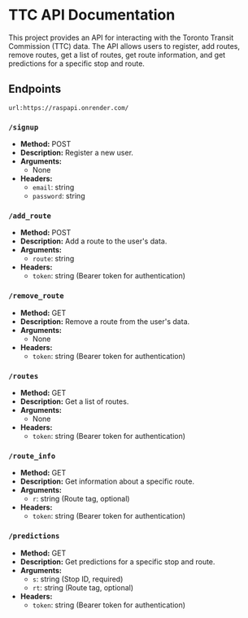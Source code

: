 # TTC API Documentation

This project provides an API for interacting with the Toronto Transit Commission (TTC) data. The API allows users to register, add routes, remove routes, get a list of routes, get route information, and get predictions for a specific stop and route.



## Endpoints

`url:https://raspapi.onrender.com/`

### `/signup`

- **Method:** POST
- **Description:** Register a new user.
- **Arguments:**
  - None
- **Headers:**
  - `email`: string
  - `password`: string

### `/add_route`

- **Method:** POST
- **Description:** Add a route to the user's data.
- **Arguments:**
  - `route`: string
- **Headers:**
  - `token`: string (Bearer token for authentication)

### `/remove_route`

- **Method:** GET
- **Description:** Remove a route from the user's data.
- **Arguments:**
  - None
- **Headers:**
  - `token`: string (Bearer token for authentication)

### `/routes`

- **Method:** GET
- **Description:** Get a list of routes.
- **Arguments:**
  - None
- **Headers:**
  - `token`: string (Bearer token for authentication)

### `/route_info`

- **Method:** GET
- **Description:** Get information about a specific route.
- **Arguments:**
  - `r`: string (Route tag, optional)
- **Headers:**
  - `token`: string (Bearer token for authentication)

### `/predictions`

- **Method:** GET
- **Description:** Get predictions for a specific stop and route.
- **Arguments:**
  - `s`: string (Stop ID, required)
  - `rt`: string (Route tag, optional)
- **Headers:**
  - `token`: string (Bearer token for authentication)


